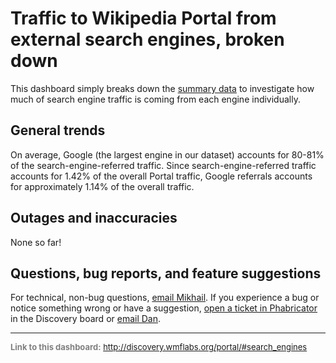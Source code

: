Traffic to Wikipedia Portal from external search engines, broken down
=======

This dashboard simply breaks down the [summary data](http://discovery.wmflabs.org/portal/#referrals_summary) to investigate how much of search engine traffic is coming from each engine individually.

General trends
------

On average, Google (the largest engine in our dataset) accounts for 80-81% of the search-engine-referred traffic. Since search-engine-referred traffic accounts for 1.42% of the overall Portal traffic, Google referrals accounts for approximately 1.14% of the overall traffic.

Outages and inaccuracies
------
None so far!

Questions, bug reports, and feature suggestions
------
For technical, non-bug questions, [email Mikhail](mailto:mpopov@wikimedia.org?subject=Dashboard%20Question). If you experience a bug or notice something wrong or have a suggestion, [open a ticket in Phabricator](https://phabricator.wikimedia.org/maniphest/task/create/?projects=Discovery) in the Discovery board or [email Dan](mailto:dgarry@wikimedia.org?subject=Dashboard%20Question).

<hr style="border-color: gray;">
<p style="font-size: small; color: gray;">
  <strong>Link to this dashboard:</strong>
  <a href="http://discovery.wmflabs.org/portal/#search_engines">
    http://discovery.wmflabs.org/portal/#search_engines
  </a>
</p>
